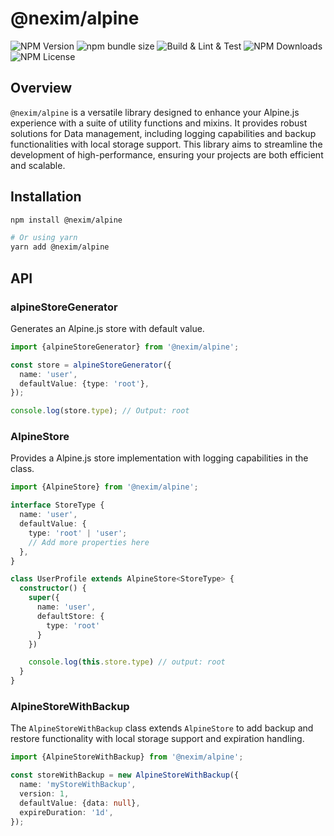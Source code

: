 # @nexim/alpine

![NPM Version](https://img.shields.io/npm/v/%40nexim%2Falpine)
![npm bundle size](https://img.shields.io/bundlephobia/min/%40nexim%2Falpine)
![Build & Lint & Test](https://github.com/the-nexim/nanolib/actions/workflows/build-lint-test.yaml/badge.svg)
![NPM Downloads](https://img.shields.io/npm/dm/%40nexim%2Falpine)
![NPM License](https://img.shields.io/npm/l/%40nexim%2Falpine)

## Overview

`@nexim/alpine` is a versatile library designed to enhance your Alpine.js experience with a suite of utility functions and mixins. It provides robust solutions for Data management, including logging capabilities and backup functionalities with local storage support. This library aims to streamline the development of high-performance, ensuring your projects are both efficient and scalable.

## Installation

```sh
npm install @nexim/alpine

# Or using yarn
yarn add @nexim/alpine
```

## API

### alpineStoreGenerator

Generates an Alpine.js store with default value.

```ts
import {alpineStoreGenerator} from '@nexim/alpine';

const store = alpineStoreGenerator({
  name: 'user',
  defaultValue: {type: 'root'},
});

console.log(store.type); // Output: root
```

### AlpineStore

Provides a Alpine.js store implementation with logging capabilities in the class.

```ts
import {AlpineStore} from '@nexim/alpine';

interface StoreType {
  name: 'user',
  defaultValue: {
    type: 'root' | 'user';
    // Add more properties here
  },
}

class UserProfile extends AlpineStore<StoreType> {
  constructor() {
    super({
      name: 'user',
      defaultStore: {
        type: 'root'
      }
    })

    console.log(this.store.type) // output: root
  }
}
```

### AlpineStoreWithBackup

The `AlpineStoreWithBackup` class extends `AlpineStore` to add backup and restore functionality with local storage support and expiration handling.

```ts
import {AlpineStoreWithBackup} from '@nexim/alpine';

const storeWithBackup = new AlpineStoreWithBackup({
  name: 'myStoreWithBackup',
  version: 1,
  defaultValue: {data: null},
  expireDuration: '1d',
});
```
